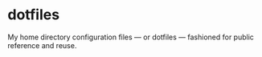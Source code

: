 # dotfiles
My home directory configuration files — or dotfiles — fashioned for public reference and reuse.
